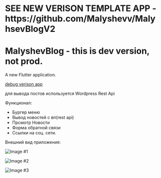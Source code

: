 <H1>SEE NEW VERISON TEMPLATE APP - https://github.com/Malyshevv/MalyhsevBlogV2 </H1>


# MalyshevBlog - this is dev version, not prod.

A new Flutter application.

[debug verison app](http://blog.ruvem.ru/app-debug.apk)

для вывода постов используется Wordpress Rest Api

Функционал:
- Бургер меню
- Вывод новостей с вп(rest api)
- Прсмотр Новости
- Форма обратной связи
- Ссылки на соц. сети.

Внешний вид приложения:

![Image #1](https://i.ibb.co/1Jm9537/photo-2020-09-09-13-05-09.jpg)

![Image #2](https://i.ibb.co/bKX7NKb/photo-2020-09-09-13-05-19.jpg)

![Image #3](https://i.ibb.co/yBcvcZ2/photo-2020-09-09-13-05-14.jpg)


